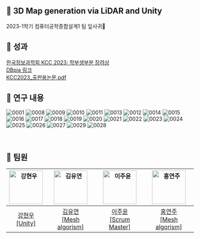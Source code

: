 ## 🌿 3D Map generation via LiDAR and Unity
2023-1학기 컴퓨터공학종합설계1 팀 잎사귀🌿 

## 🌿 성과
[한국정보과학회 KCC 2023: 학부생부분 장려상](https://www.kiise.or.kr/academy/board/academyNewsView.fa?MENU_ID=080100&sch_add_bd=%ED%95%99%ED%9A%8C%EC%86%8C%EC%8B%9D&NUM=2432) <br>
[DBpia 링크](https://www.dbpia.co.kr/journal/articleDetail?nodeId=NODE11488590&nodeId=NODE11488590&medaTypeCode=185005&isPDFSizeAllowed=true&locale=ko&articleTitle=%ED%9A%A8%EC%9C%A8%EC%A0%81%EC%9D%B8+3D+%EB%A9%94%EC%89%AC+%EC%83%9D%EC%84%B1%EC%9D%84+%EC%9C%84%ED%95%9C+DBSCAN%EC%9D%84+%EC%9D%B4%EC%9A%A9%ED%95%9C+%EC%84%B8%EA%B7%B8%EB%A9%98%ED%85%8C%EC%9D%B4%EC%85%98+%EB%B0%8F+%EA%B0%9D%EC%B2%B4%EB%B3%84+%EB%B3%91%EB%A0%AC%EC%B2%98%EB%A6%AC+%EB%B0%A9%EB%B2%95+%EC%97%B0%EA%B5%AC&articleTitleEn=A+study+of+object-specific+parallel+processing+methods+and+segmentation+using+DBSCAN+for+efficient+3D+mesh+generation&language=ko_KR&hasTopBanner=true) <br>
[KCC2023_출판용논문.pdf](https://github.com/CSID-DGU/2023-01-CECD2-1/files/12582398/KCC2023_.pdf)


## 🌿 연구 내용
![0001](https://github.com/CSID-DGU/2023-01-CECD2-1/assets/23547185/b36eb8c7-7e52-46fa-ad0f-174b21404bf5)
![0008](https://github.com/CSID-DGU/2023-01-CECD2-1/assets/23547185/82f90190-c5b7-43b4-bcd7-d2fef53d3ccd)
![0009](https://github.com/CSID-DGU/2023-01-CECD2-1/assets/23547185/13165d42-70fc-498d-94a0-5a33c3419c90)
![0010](https://github.com/CSID-DGU/2023-01-CECD2-1/assets/23547185/dcef3edc-2d02-42dd-94a3-cb7e60b86075)
![0011](https://github.com/CSID-DGU/2023-01-CECD2-1/assets/23547185/f3faaf8c-d367-4aa6-817f-c1264e36e3a0)
![0013](https://github.com/CSID-DGU/2023-01-CECD2-1/assets/23547185/75216ccd-e9a1-40c1-b023-37a9dc71f89c)
![0012](https://github.com/CSID-DGU/2023-01-CECD2-1/assets/23547185/5c366c0d-ba66-4caf-bb8f-351ada01a4c8)
![0014](https://github.com/CSID-DGU/2023-01-CECD2-1/assets/23547185/f38017b9-5a20-45a5-95e7-fe066ecd1cb1)
![0015](https://github.com/CSID-DGU/2023-01-CECD2-1/assets/23547185/671a3f60-2580-4b64-b7cf-60d1c9d8e584)
![0016](https://github.com/CSID-DGU/2023-01-CECD2-1/assets/23547185/b3e0d13d-322e-49e9-bb3b-5260736cdd11)
![0017](https://github.com/CSID-DGU/2023-01-CECD2-1/assets/23547185/d3b3752b-2053-427b-b078-305a10f3eee4)
![0018](https://github.com/CSID-DGU/2023-01-CECD2-1/assets/23547185/dbde31b0-b01b-42eb-b1a8-bfe794d5b715)
![0019](https://github.com/CSID-DGU/2023-01-CECD2-1/assets/23547185/a572e7ca-ec16-46f2-bc98-3965993efc7a)
![0020](https://github.com/CSID-DGU/2023-01-CECD2-1/assets/23547185/eadfcd4b-6210-44d0-88e1-c8e8bdf913c4)
![0021](https://github.com/CSID-DGU/2023-01-CECD2-1/assets/23547185/52db8f31-7e68-47f4-be9b-d60734038ec8)
![0022](https://github.com/CSID-DGU/2023-01-CECD2-1/assets/23547185/5434c478-a1b4-4f23-b2cf-6db1ac473260)
![0023](https://github.com/CSID-DGU/2023-01-CECD2-1/assets/23547185/905fc9de-b2a3-491e-ba4a-473df803d3e9)
![0024](https://github.com/CSID-DGU/2023-01-CECD2-1/assets/23547185/32863223-c8d8-4be1-80cf-a3015a65da0f)
![0025](https://github.com/CSID-DGU/2023-01-CECD2-1/assets/23547185/f757cd9f-d2e5-46b7-a436-2512f3d3a8d9)
![0026](https://github.com/CSID-DGU/2023-01-CECD2-1/assets/23547185/8b5cb60f-8bde-41f3-8910-1b4bf28c082f)
![0027](https://github.com/CSID-DGU/2023-01-CECD2-1/assets/23547185/144d61d1-157d-449f-bbe8-58886d03c1d9)
![0029](https://github.com/CSID-DGU/2023-01-CECD2-1/assets/23547185/985352e7-92bf-44c8-88ba-758ee814dd9e)
![0028](https://github.com/CSID-DGU/2023-01-CECD2-1/assets/23547185/00724361-0829-4c86-a8d9-c97008efe4cc)

<br/>

## 🌿 팀원
| <img src="https://avatars.githubusercontent.com/u/23547185?v=4" width=90px alt="강현우"/>  | <img src="https://avatars.githubusercontent.com/u/71203852?v=4" width=90px alt="김유연"/>  | <img src="https://avatars.githubusercontent.com/u/68751201?v=4" width=90px alt="이주윤"/>  | <img src="https://avatars.githubusercontent.com/u/94609651?v=4" width=90px alt="홍연주"/>   | 
| :-----: | :-----: | :-----: | :-----: |
| [강현우<br>[Unity]](https://github.com/khwoowoo) | [김유연<br>[Mesh algorism]](https://github.com/Yuyeon-Kim)  | [이주윤<br>[Scrum Master]](https://github.com/Jo0Yo0n) | [홍연주<br>[Mesh algorism]](https://github.com/lightorange0v0) | 

<br/>

